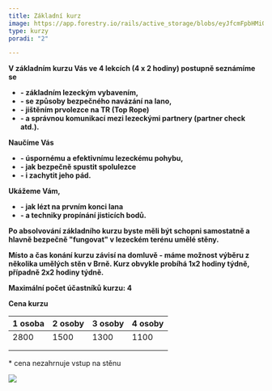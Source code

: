```yaml
---
title: Základní kurz
image: https://app.forestry.io/rails/active_storage/blobs/eyJfcmFpbHMiOnsibWVzc2FnZSI6IkJBaHBCSmJUNkFFPSIsImV4cCI6bnVsbCwicHVyIjoiYmxvYl9pZCJ9fQ==--58c1383d4a73e39bd9947e94177a9df0dbcf0696/IMG_6870.JPG
type: kurzy
poradi: "2"

---
```

**V základním kurzu Vás ve 4 lekcích (4 x 2 hodiny) postupně seznámíme se**

* **- základním lezeckým vybavením,**
* **- se způsoby bezpečného navázání na lano,**
* **- jištěním prvolezce na TR (Top Rope)**
* **- a správnou komunikací mezi lezeckými partnery (partner check atd.).**

**Naučíme Vás**

* **- úspornému a efektivnímu lezeckému pohybu,**
* **- jak bezpečně spustit spolulezce**
* **- i zachytit jeho pád.**

**Ukážeme Vám,**

* **- jak lézt na prvním konci lana**
* **- a techniky propínání jisticích bodů.**

**Po absolvování základního kurzu byste měli být schopni samostatně a hlavně bezpečně "fungovat" v lezeckém terénu umělé stěny.**

**Místo a čas konání kurzu závisí na domluvě - máme možnost výběru z několika umělých stěn v Brně. Kurz obvykle probíhá 1x2 hodiny týdně, případně 2x2 hodiny týdně.**

**Maximální počet účastníků kurzu: 4**

**Cena kurzu**

| 1 osoba | 2 osoby | 3 osoby | 4 osoby |
| --- | --- | --- | --- |
| 2800 | 1500 | 1300 | 1100 |
|  |  |  |  |
|  |  |  |  |

\* cena nezahrnuje vstup na stěnu

![](/images/victor-xok-oyPLmauJzzo-unsplash.jpg)